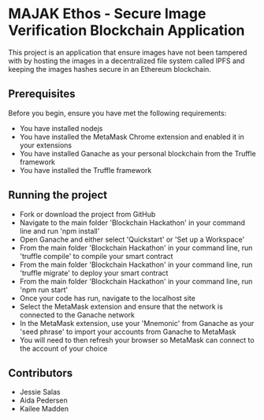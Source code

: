 ﻿# MAJAK Ethos - Secure Image Verification Blockchain Application

This project is an application that ensure images have not been tampered with by hosting the images in a decentralized file system called IPFS and keeping the images hashes secure in an Ethereum blockchain.


## Prerequisites

Before you begin, ensure you have met the following requirements:
* You have installed nodejs
* You have installed the MetaMask Chrome extension and enabled it in your extensions
* You have installed Ganache as your personal blockchain from the Truffle framework
* You have installed the Truffle framework 


## Running the project 

* Fork or download the project from GitHub
* Navigate to the main folder 'Blockchain Hackathon' in your command line and run 'npm install'
* Open Ganache and either select 'Quickstart' or 'Set up a Workspace'
* From the main folder 'Blockchain Hackathon' in your command line, run 'truffle compile' to compile your smart contract
* From the main folder 'Blockchain Hackathon' in your command line, run 'truffle migrate' to deploy your smart contract
* From the main folder 'Blockchain Hackathon' in your command line, run 'npm run start'
* Once your code has run, navigate to the localhost site
* Select the MetaMask extension and ensure that the network is connected to the Ganache network
* In the MetaMask extension, use your 'Mnemonic' from Ganache as your 'seed phrase' to import your accounts from Ganache to MetaMask
* You will need to then refresh your browser so MetaMask can connect to the account of your choice


## Contributors

* Jessie Salas
* Aida Pedersen
* Kailee Madden
